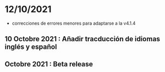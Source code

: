 
# 12/10/2021
 - correcciones de errores menores para adaptarse a la v4.1.4
 
## 10 Octobre 2021 : Añadir tracducción de idiomas inglés y español

## Octobre 2021 : Beta release
